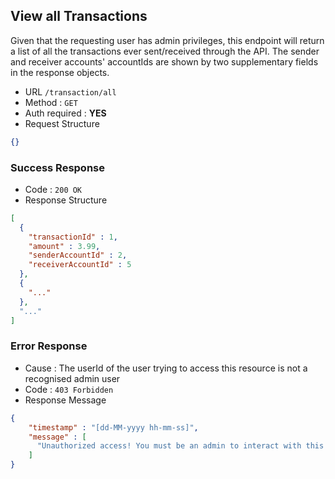 ## View all Transactions

Given that the requesting user has admin privileges, this endpoint will return a list of
all the transactions ever sent/received through the API. The sender and receiver accounts' accountIds 
are shown by two supplementary fields in the response objects.

* URL `/transaction/all`
* Method : `GET`
* Auth required : **YES**
* Request Structure
```json
{}
```

### Success Response

* Code : `200 OK`
* Response Structure

```json
[
  {
    "transactionId" : 1,
    "amount" : 3.99,
    "senderAccountId" : 2, 
    "receiverAccountId" : 5
  },
  {
    "..."
  }, 
  "..."
]
```

### Error Response

* Cause : The userId of the user trying to access this resource is not a recognised admin user
* Code : `403 Forbidden`
* Response Message
```json
{
    "timestamp" : "[dd-MM-yyyy hh-mm-ss]",
    "message" : [
      "Unauthorized access! You must be an admin to interact with this resource"
    ]
}
```